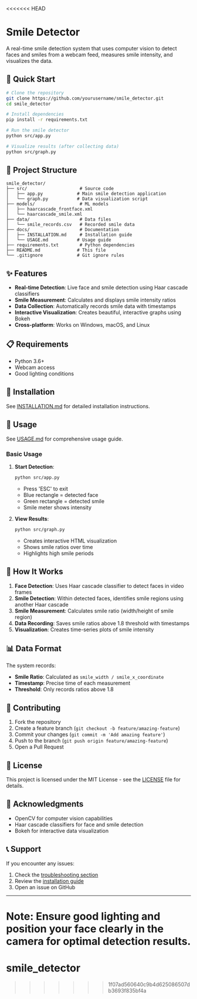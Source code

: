 <<<<<<< HEAD
# Smile Detector

A real-time smile detection system that uses computer vision to detect faces and smiles from a webcam feed, measures smile intensity, and visualizes the data.

## 🚀 Quick Start

```bash
# Clone the repository
git clone https://github.com/yourusername/smile_detector.git
cd smile_detector

# Install dependencies
pip install -r requirements.txt

# Run the smile detector
python src/app.py

# Visualize results (after collecting data)
python src/graph.py
```

## 📁 Project Structure

```
smile_detector/
├── src/                    # Source code
│   ├── app.py             # Main smile detection application
│   └── graph.py           # Data visualization script
├── models/                 # ML models
│   ├── haarcascade_frontface.xml
│   └── haarcascade_smile.xml
├── data/                   # Data files
│   └── smile_records.csv   # Recorded smile data
├── docs/                   # Documentation
│   ├── INSTALLATION.md     # Installation guide
│   └── USAGE.md           # Usage guide
├── requirements.txt        # Python dependencies
├── README.md              # This file
└── .gitignore             # Git ignore rules
```

## ✨ Features

- **Real-time Detection**: Live face and smile detection using Haar cascade classifiers
- **Smile Measurement**: Calculates and displays smile intensity ratios
- **Data Collection**: Automatically records smile data with timestamps
- **Interactive Visualization**: Creates beautiful, interactive graphs using Bokeh
- **Cross-platform**: Works on Windows, macOS, and Linux

## 📋 Requirements

- Python 3.6+
- Webcam access
- Good lighting conditions

## 🔧 Installation

See [INSTALLATION.md](docs/INSTALLATION.md) for detailed installation instructions.

## 📖 Usage

See [USAGE.md](docs/USAGE.md) for comprehensive usage guide.

### Basic Usage

1. **Start Detection**:
   ```bash
   python src/app.py
   ```
   - Press 'ESC' to exit
   - Blue rectangle = detected face
   - Green rectangle = detected smile
   - Smile meter shows intensity

2. **View Results**:
   ```bash
   python src/graph.py
   ```
   - Creates interactive HTML visualization
   - Shows smile ratios over time
   - Highlights high smile periods

## 🧠 How It Works

1. **Face Detection**: Uses Haar cascade classifier to detect faces in video frames
2. **Smile Detection**: Within detected faces, identifies smile regions using another Haar cascade
3. **Smile Measurement**: Calculates smile ratio (width/height of smile region)
4. **Data Recording**: Saves smile ratios above 1.8 threshold with timestamps
5. **Visualization**: Creates time-series plots of smile intensity

## 📊 Data Format

The system records:
- **Smile Ratio**: Calculated as `smile_width / smile_x_coordinate`
- **Timestamp**: Precise time of each measurement
- **Threshold**: Only records ratios above 1.8

## 🤝 Contributing

1. Fork the repository
2. Create a feature branch (`git checkout -b feature/amazing-feature`)
3. Commit your changes (`git commit -m 'Add amazing feature'`)
4. Push to the branch (`git push origin feature/amazing-feature`)
5. Open a Pull Request

## 📝 License

This project is licensed under the MIT License - see the [LICENSE](LICENSE) file for details.

## 🙏 Acknowledgments

- OpenCV for computer vision capabilities
- Haar cascade classifiers for face and smile detection
- Bokeh for interactive data visualization

## 📞 Support

If you encounter any issues:
1. Check the [troubleshooting section](docs/USAGE.md#troubleshooting)
2. Review the [installation guide](docs/INSTALLATION.md)
3. Open an issue on GitHub

---

**Note**: Ensure good lighting and position your face clearly in the camera for optimal detection results.
=======
# smile_detector
>>>>>>> 1f07ad560640c9b4d625086507db3693f835bf4a
